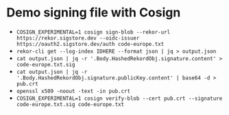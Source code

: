 # Demo signing file with Cosign

- `COSIGN_EXPERIMENTAL=1 cosign sign-blob --rekor-url https://rekor.sigstore.dev --oidc-issuer https://oauth2.sigstore.dev/auth code-europe.txt`
- `rekor-cli get --log-index IDHERE --format json | jq > output.json`
- `cat output.json | jq -r '.Body.HashedRekordObj.signature.content' > code-europe.txt.sig`
- `cat output.json | jq -r '.Body.HashedRekordObj.signature.publicKey.content' | base64 -d > pub.crt`
- `openssl x509 -noout -text -in pub.crt`
- `COSIGN_EXPERIMENTAL=1 cosign verify-blob --cert pub.crt --signature code-europe.txt.sig code-europe.txt`